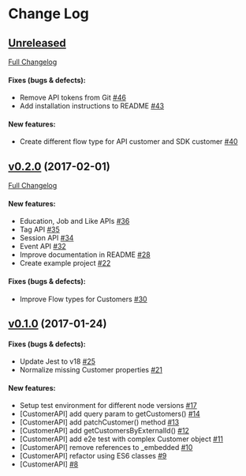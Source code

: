 #  Change Log

## [Unreleased](https://github.com/contactlab/contacthub-sdk-nodejs/tree/HEAD)
[Full Changelog](https://github.com/contactlab/contacthub-sdk-nodejs/compare/v0.2.0...HEAD)

#### Fixes (bugs & defects):

- Remove API tokens from Git [#46](https://github.com/contactlab/contacthub-sdk-nodejs/issues/46)
- Add installation instructions to README [#43](https://github.com/contactlab/contacthub-sdk-nodejs/issues/43)

#### New features:

- Create different flow type for API customer and SDK customer [#40](https://github.com/contactlab/contacthub-sdk-nodejs/issues/40)

## [v0.2.0](https://github.com/contactlab/contacthub-sdk-nodejs/tree/v0.2.0) (2017-02-01)
[Full Changelog](https://github.com/contactlab/contacthub-sdk-nodejs/compare/v0.1.0...v0.2.0)

#### New features:

- Education, Job and Like APIs [#36](https://github.com/contactlab/contacthub-sdk-nodejs/issues/36)
- Tag API [#35](https://github.com/contactlab/contacthub-sdk-nodejs/issues/35)
- Session API [#34](https://github.com/contactlab/contacthub-sdk-nodejs/issues/34)
- Event API [#32](https://github.com/contactlab/contacthub-sdk-nodejs/issues/32)
- Improve documentation in README [#28](https://github.com/contactlab/contacthub-sdk-nodejs/issues/28)
- Create example project [#22](https://github.com/contactlab/contacthub-sdk-nodejs/issues/22)

#### Fixes (bugs & defects):

- Improve Flow types for Customers [#30](https://github.com/contactlab/contacthub-sdk-nodejs/issues/30)

## [v0.1.0](https://github.com/contactlab/contacthub-sdk-nodejs/tree/v0.1.0) (2017-01-24)


#### Fixes (bugs & defects):

- Update Jest to v18 [#25](https://github.com/contactlab/contacthub-sdk-nodejs/issues/25)
- Normalize missing Customer properties [#21](https://github.com/contactlab/contacthub-sdk-nodejs/issues/21)

#### New features:

- Setup test environment for different node versions [#17](https://github.com/contactlab/contacthub-sdk-nodejs/issues/17)
- [CustomerAPI] add query param to getCustomers() [#14](https://github.com/contactlab/contacthub-sdk-nodejs/issues/14)
- [CustomerAPI] add patchCustomer() method [#13](https://github.com/contactlab/contacthub-sdk-nodejs/issues/13)
- [CustomerAPI] add getCustomersByExternalId() [#12](https://github.com/contactlab/contacthub-sdk-nodejs/issues/12)
- [CustomerAPI] add e2e test with complex Customer object [#11](https://github.com/contactlab/contacthub-sdk-nodejs/issues/11)
- [CustomerAPI] remove references to _embedded [#10](https://github.com/contactlab/contacthub-sdk-nodejs/issues/10)
- [CustomerAPI] refactor using ES6 classes [#9](https://github.com/contactlab/contacthub-sdk-nodejs/issues/9)
- [CustomerAPI] [#8](https://github.com/contactlab/contacthub-sdk-nodejs/issues/8)